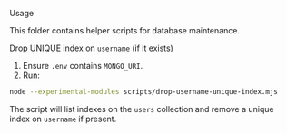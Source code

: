Usage

This folder contains helper scripts for database maintenance.

Drop UNIQUE index on `username` (if it exists)

1. Ensure `.env` contains `MONGO_URI`.
2. Run:

```bash
node --experimental-modules scripts/drop-username-unique-index.mjs
```

The script will list indexes on the `users` collection and remove a unique index on `username` if present.
